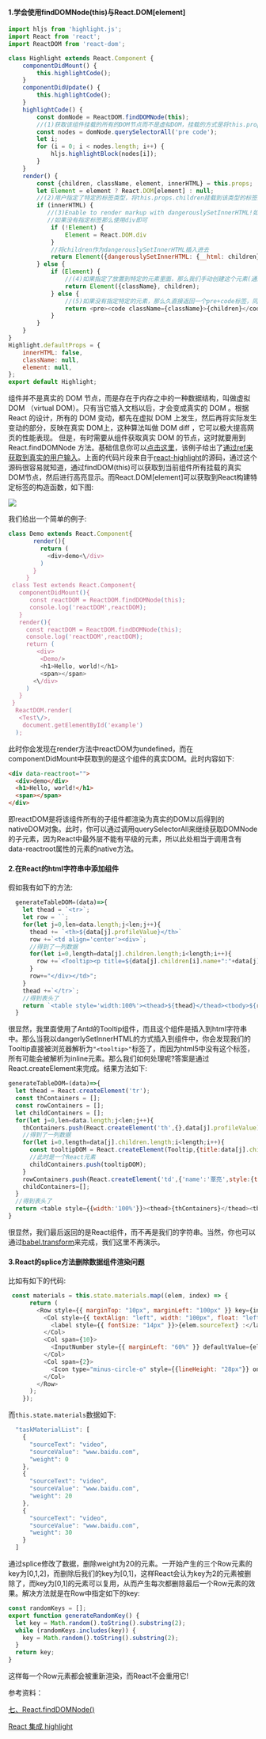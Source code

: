 #### 1.学会使用findDOMNode(this)与React.DOM[element]
```js
import hljs from 'highlight.js';
import React from 'react';
import ReactDOM from 'react-dom';

class Highlight extends React.Component {
    componentDidMount() {
        this.highlightCode();
    }
    componentDidUpdate() {
        this.highlightCode();
    }
    highlightCode() {
        const domNode = ReactDOM.findDOMNode(this);
        //(1)获取该组件挂载的所有的DOM节点而不是虚拟DOM，挂载的方式是将this.props.children放到特定的标签里面完成挂载，同时用户可以指定挂载的元素的标签类型
        const nodes = domNode.querySelectorAll('pre code');
        let i;
        for (i = 0; i < nodes.length; i++) {
            hljs.highlightBlock(nodes[i]);
        }
    }
    render() {
        const {children, className, element, innerHTML} = this.props;
        let Element = element ? React.DOM[element] : null;
        //(2)用户指定了特定的标签类型，将this.props.children挂载到该类型的标签上并返回
        if (innerHTML) {
           //(3)Enable to render markup with dangerouslySetInnerHTML!如果允许使用dangerouslySetInnerHTML方法
           //如果没有指定标签那么使用div即可
            if (!Element) {
                Element = React.DOM.div
            }
            //将children作为dangerouslySetInnerHTML插入进去
            return Element({dangerouslySetInnerHTML: {__html: children}, className: className || null}, null);
        } else {
            if (Element) {
                //(4)如果指定了放置到特定的元素里面，那么我们手动创建这个元素(通过React.DOM可以获取创建特定标签的函数)，然后将children放进去
                return Element({className}, children);
            } else {
                //(5)如果没有指定特定的元素，那么久直接返回一个pre+code标签，同时将children放到这个code标签里面
                return <pre><code className={className}>{children}</code></pre>;
            }
        }
    }
}
Highlight.defaultProps = {
    innerHTML: false,
    className: null,
    element: null,
};
export default Highlight;
```
组件并不是真实的 DOM 节点，而是存在于内存之中的一种数据结构，叫做虚拟 DOM （virtual DOM）。只有当它插入文档以后，才会变成真实的 DOM 。根据 React 的设计，所有的 DOM 变动，都先在虚拟 DOM 上发生，然后再将实际发生变动的部分，反映在真实 DOM上，这种算法叫做 DOM diff ，它可以极大提高网页的性能表现。
但是，有时需要从组件获取真实 DOM 的节点，这时就要用到 React.findDOMNode 方法。基础信息你可以[点击这里](https://www.kancloud.cn/kancloud/react/67582)，该例子给出了[通过ref来获取到真实的用户输入](../react-ref/index.md)。上面的代码片段来自于[react-highlight](https://github.com/akiran/react-highlight/blob/master/src/index.js)的源码，通过这个源码很容易就知道，通过findDOM(this)可以获取到当前组件所有挂载的真实DOM节点，然后进行高亮显示。而React.DOM[element]可以获取到React构建特定标签的构造函数，如下图:

![](./static/tag.png)

我们给出一个简单的例子:
```js
class Demo extends React.Component{
       render(){
         return (
           <div>demo<\/div>
         ) 
       }
     }
 class Test extends React.Component{
   componentDidMount(){
      const reactDOM = ReactDOM.findDOMNode(this);
      console.log('reactDOM',reactDOM);
   }
   render(){
     const reactDOM = ReactDOM.findDOMNode(this);
     console.log('reactDOM',reactDOM);
     return (
        <div>
         <Demo/>
         <h1>Hello, world!</h1>
         <span></span>
       <\/div>
     )
   }
 }
  ReactDOM.render(
   <Test\/>,
    document.getElementById('example')
  );
```
此时你会发现在render方法中reactDOM为undefined，而在componentDidMount中获取到的是这个组件的真实DOM。此时内容如下:
```html
<div data-reactroot="">
  <div>demo</div>
  <h1>Hello, world!</h1>
  <span></span>
</div>
```
即reactDOM是将该组件所有的子组件都渲染为真实的DOM以后得到的nativeDOM对象。此时，你可以通过调用querySelectorAll来继续获取DOMNode的子元素，因为React中最外层不能有平级的元素，所以此处相当于调用含有data-reactroot属性的元素的native方法。

#### 2.在React的html字符串中添加组件
假如我有如下的方法:
```js
  generateTableDOM=(data)=>{
    let thead = `<tr>`;
    let row = ``;
    for(let j=0,len=data.length;j<len;j++){
      thead += `<th>${data[j].profileValue}</th>`
      row +=`<td align='center'><div>`;
      //得到了一列数据
      for(let i=0,length=data[j].children.length;i<length;i++){
        row +=`<Tooltip><p title=${data[j].children[i].name+":"+data[j].children[i].value} alt=${data[j].children[i].name+":"+data[j].children[i].value}>${data[j].children[i].value}</p></Tooltip>`
      }
      row+="</div></td>";
    }
    thead +=`</tr>`;
    //得到表头了
    return `<table style='width:100%'><thead>${thead}</thead><tbody>${row}</tbody></table>`
  }
```
很显然，我里面使用了Antd的Tooltip组件，而且这个组件是插入到html字符串中。那么当我以dangerlySetInnerHTML的方式插入到组件中，你会发现我们的Tooltip直接被浏览器解析为`"<tooltip>"`标签了，而因为html5中没有这个标签，所有可能会被解析为inline元素。那么我们如何处理呢?答案是通过React.createElement来完成。结果方法如下:
```js
generateTableDOM=(data)=>{
  let thead = React.createElement('tr');
  const thContainers = [];
  const rowContainers = [];
  let childContainers = [];
  for(let j=0,len=data.length;j<len;j++){
    thContainers.push(React.createElement('th',{},data[j].profileValue));
    //得到了一列数据
    for(let i=0,length=data[j].children.length;i<length;i++){
      const tooltipDOM = React.createElement(Tooltip,{title:data[j].children[i].name+":"+data[j].children[i].value},<p>{data[j].children[i].value}</p>);
      //此时是一个React元素
      childContainers.push(tooltipDOM);      
    }
    rowContainers.push(React.createElement('td',{'name':'覃亮',style:{textAlign:'center'}},React.createElement('div',{},childContainers))); 
    childContainers=[];
  }
  //得到表头了
  return <table style={{width:'100%'}}><thead>{thContainers}</thead><tbody>{React.createElement('tr',{},rowContainers)}</tbody></table>
}
```
很显然，我们最后返回的是React组件，而不再是我们的字符串。当然，你也可以通过[babel.transform](https://stackoverflow.com/questions/38965088/how-to-put-react-component-inside-html-string)来完成，我们这里不再演示。

#### 3.React的splice方法删除数据组件渲染问题
比如有如下的代码:
```js
 const materials = this.state.materials.map((elem, index) => {
      return (
        <Row style={{ marginTop: "10px", marginLeft: "100px" }} key={index}>
          <Col style={{ textAlign: "left", width: "100px", float: "left" }}>
            <label style={{ fontSize: "14px" }}>{elem.sourceText} :</label>
          </Col>
          <Col span={10}>
            <InputNumber style={{ marginLeft: "60%" }} defaultValue={elem.weight} onChange={(value)=>{this.resourceValueChange(index,value)}}/> %
          </Col>
          <Col span={2}>
            <Icon type="minus-circle-o" style={{lineHeight: "28px"}} onClick={()=>{this.deleteResource(index)}}/>
          </Col>
        </Row>
      );
    });
```
而`this.state.materials`数据如下:
```js
  "taskMaterialList": [
    {
      "sourceText": "video",
      "sourceValue": "www.baidu.com",
      "weight": 0
    },
    {
      "sourceText": "video",
      "sourceValue": "www.baidu.com",
      "weight": 20
    },
    {
      "sourceText": "video",
      "sourceValue": "www.baidu.com",
      "weight": 30
    }
  ]
```
通过splice修改了数据，删除weight为20的元素。一开始产生的三个Row元素的key为[0,1,2]，而删除后我们的key为[0,1]，这样React会认为key为2的元素被删除了，而key为[0,1]的元素可以复用，从而产生每次都删除最后一个Row元素的效果。解决方法就是在Row中指定如下的key:
```js
const randomKeys = [];
export function generateRandomKey() {
  let key = Math.random().toString().substring(2);
  while (randomKeys.includes(key)) {
    key = Math.random().toString().substring(2);
  }
  return key;
}
```
这样每一个Row元素都会被重新渲染，而React不会重用它!


参考资料：

[七、React.findDOMNode()](https://www.kancloud.cn/kancloud/react/67582)

[React 集成 highlight](http://me.lizhooh.com/2017/09/01/React/React/React%20%E9%9B%86%E6%88%90%20highlight/)
